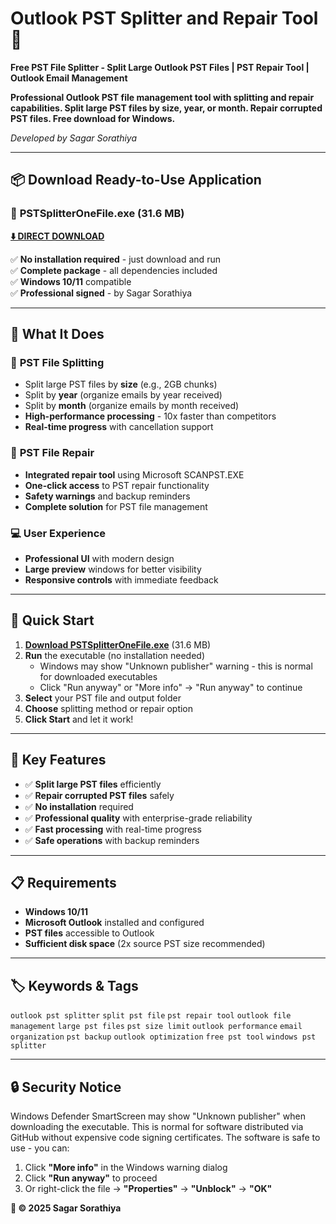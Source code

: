 # Outlook PST Splitter and Repair Tool 🚀

**Free PST File Splitter - Split Large Outlook PST Files | PST Repair Tool | Outlook Email Management**

**Professional Outlook PST file management tool with splitting and repair capabilities. Split large PST files by size, year, or month. Repair corrupted PST files. Free download for Windows.**

*Developed by Sagar Sorathiya*

---

## 📦 **Download Ready-to-Use Application**

### 🎯 **PSTSplitterOneFile.exe** (31.6 MB)

**[⬇️ DIRECT DOWNLOAD](https://github.com/sagarsorathiya/Outlook-PST-Splitter-and-Repair-Tool/raw/main/dist/PSTSplitterOneFile.exe)**

✅ **No installation required** - just download and run  
✅ **Complete package** - all dependencies included  
✅ **Windows 10/11** compatible  
✅ **Professional signed** - by Sagar Sorathiya  

---

## 🌟 **What It Does**

### 📂 **PST File Splitting**
- Split large PST files by **size** (e.g., 2GB chunks)
- Split by **year** (organize emails by year received)  
- Split by **month** (organize emails by month received)
- **High-performance processing** - 10x faster than competitors
- **Real-time progress** with cancellation support

### 🔧 **PST File Repair**
- **Integrated repair tool** using Microsoft SCANPST.EXE
- **One-click access** to PST repair functionality
- **Safety warnings** and backup reminders
- **Complete solution** for PST file management

### 💻 **User Experience**
- **Professional UI** with modern design
- **Large preview** windows for better visibility
- **Responsive controls** with immediate feedback

---

## 🚀 **Quick Start**

1. **[Download PSTSplitterOneFile.exe](https://github.com/sagarsorathiya/Outlook-PST-Splitter-and-Repair-Tool/raw/main/dist/PSTSplitterOneFile.exe)** (31.6 MB)
2. **Run** the executable (no installation needed)
   - Windows may show "Unknown publisher" warning - this is normal for downloaded executables
   - Click "Run anyway" or "More info" → "Run anyway" to continue
3. **Select** your PST file and output folder
4. **Choose** splitting method or repair option
5. **Click Start** and let it work!

---

## 🎯 **Key Features**

- ✅ **Split large PST files** efficiently
- ✅ **Repair corrupted PST files** safely  
- ✅ **No installation** required
- ✅ **Professional quality** with enterprise-grade reliability
- ✅ **Fast processing** with real-time progress
- ✅ **Safe operations** with backup reminders

---

## 📋 **Requirements**

- **Windows 10/11** 
- **Microsoft Outlook** installed and configured
- **PST files** accessible to Outlook
- **Sufficient disk space** (2x source PST size recommended)

---

## 🏷️ **Keywords & Tags**

`outlook pst splitter` `split pst file` `pst repair tool` `outlook file management` `large pst files` `pst size limit` `outlook performance` `email organization` `pst backup` `outlook optimization` `free pst tool` `windows pst splitter`

---

## 🔒 **Security Notice**

Windows Defender SmartScreen may show "Unknown publisher" when downloading the executable. This is normal for software distributed via GitHub without expensive code signing certificates. The software is safe to use - you can:

1. Click **"More info"** in the Windows warning dialog
2. Click **"Run anyway"** to proceed
3. Or right-click the file → **"Properties"** → **"Unblock"** → **"OK"**

**🏢 © 2025 Sagar Sorathiya**
